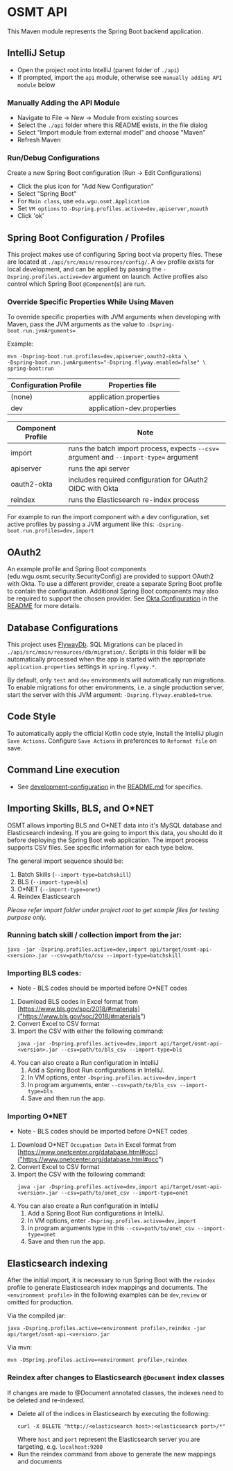 # OSMT API
This Maven module represents the Spring Boot backend application. 
 
## IntelliJ Setup
  * Open the project root into IntelliJ (parent folder of `./api`)
  * If prompted, import the `api` module, otherwise see `manually adding API module` below

### Manually Adding the API Module
  * Navigate to File -> New -> Module from existing sources
  * Select the `./api` folder where this README exists, in the file dialog
  * Select "Import module from external model" and choose "Maven"
  * Refresh Maven 
    
### Run/Debug Configurations
  Create a new Spring Boot configuration (Run -> Edit Configurations)
  * Click the plus icon for "Add New Configuration"
  * Select "Spring Boot"
  * For `Main class`, use `edu.wgu.osmt.Application`
  * Set `VM options` to `-Dspring.profiles.active=dev,apiserver,noauth`
  * Click 'ok'

## Spring Boot Configuration / Profiles
This project makes use of configuring Spring boot via property files. These are located at `./api/src/main/resources/config/`. A `dev` profile exists for local development, and can be applied by passing the `-Dspring.profiles.active=dev` argument on launch. Active profiles also control which Spring Boot `@Component`(s) are run.
  
### Override Specific Properties While Using Maven
To override specific properties with JVM arguments when developing with Maven, pass the JVM arguments as the value to `-Dspring-boot.run.jvmArguments=`

Example:  
 ```
 mvn -Dspring-boot.run.profiles=dev,apiserver,oauth2-okta \
 -Dspring-boot.run.jvmArguments="-Dspring.flyway.enabled=false" \
 spring-boot:run
```

| Configuration Profile     | Properties file           |
| -----------               | -----------               |
| (none)                    | application.properties    |
| dev                       | application-dev.properties|

| Component Profile         | Note                                                    |
| ---                       | ---                                                     |
| import                    | runs the batch import process, expects `--csv=` argument and `--import-type=` argument | 
| apiserver                 | runs the api server                                     |
| oauth2-okta               | includes required configuration for OAuth2 OIDC with Okta|
| reindex                   | runs the Elasticsearch re-index process |

For example to run the import component with a dev configuration, set active profiles by passing a JVM argument like this:
`-Dspring-boot.run.profiles=dev,import`

## OAuth2 
An example profile and Spring Boot components (edu.wgu.osmt.security.SecurityConfig) are provided to support OAuth2 with Okta. To use a different provider, create a separate Spring Boot profile to contain the configuration. Additional Spring Boot components may also be required to support the chosen provider. See [Okta Configuration](./README.md#okta-configuration) in the [README](./README.md) for more details.

## Database Configurations
This project uses [FlywayDb](https://flywaydb.org/). SQL Migrations can be placed in `./api/src/main/resources/db/migration/`.
Scripts in this folder will be automatically processed when the app is started with the appropriate `application.properties` settings in `spring.flyway.*`.

By default, only `test` and `dev` environments will automatically run migrations. To enable migrations for other environments, i.e. a single production server, start the server with this JVM argument: `-Dspring.flyway.enabled=true`. 

## Code Style
To automatically apply the official Kotlin code style, Install the IntelliJ plugin `Save Actions`. Configure `Save Actions` in preferences to `Reformat file` on save.    

## Command Line execution

- See [development-configuration](/../README.md#development-configuration) in the [README.md](/../README.md) for specifics.


## Importing Skills, BLS, and O*NET
OSMT allows importing BLS and O*NET data into it's MySQL database and Elasticsearch indexing. If you are going to import this data, you should do it before deploying the Spring Boot web application. The import process supports CSV files. See specific information for each type below.

The general import sequence should be: 
1. Batch Skills (```--import-type=batchskill```)
2. BLS (```--import-type=bls```)
3. O*NET (```--import-type=onet```)
4. Reindex Elasticsearch

_Please refer import folder under project root to get sample files for testing purpose only._

### Running batch skill / collection import from the jar:
```
java -jar -Dspring.profiles.active=dev,import api/target/osmt-api-<version>.jar --csv=path/to/csv --import-type=batchskill  
```

### Importing BLS codes:
* Note - BLS codes should be imported before O*NET codes
1. Download BLS codes in Excel format from [https://www.bls.gov/soc/2018/#materials]("https://www.bls.gov/soc/2018/#materials")
2. Convert Excel to CSV format
3. Import the CSV with either the following command:
    ```
    java -jar -Dspring.profiles.active=dev,import api/target/osmt-api-<version>.jar --csv=path/to/bls_csv --import-type=bls    
    ```
4. You can also create a Run configuration in IntelliJ
    1. Add a Spring Boot Run configurations in IntelliJ.
    2. In VM options, enter ```-Dspring.profiles.active=dev,import```
    3. In program arguments, enter ```--csv=path/to/bls_csv --import-type=bls ```
    4. Save and then run the app.

### Importing O*NET
* Note - BLS codes should be imported before O*NET codes
1. Download O*NET `Occupation Data` in Excel format from [https://www.onetcenter.org/database.html#occ]("https://www.onetcenter.org/database.html#occ")
2. Convert Excel to CSV format
3. Import the CSV with the following command:
    ```
    java -jar -Dspring.profiles.active=dev,import api/target/osmt-api-<version>.jar --csv=path/to/onet_csv --import-type=onet    
    ```
4. You can also create a Run configuration in IntelliJ
    1. Add a Spring Boot Run configurations in IntelliJ.
    2. In VM options, enter ```-Dspring.profiles.active=dev,import```
    3. in program arguments type in this ```--csv=path/to/onet_csv --import-type=onet ```
    4. Save and then run the app.

## Elasticsearch indexing
After the initial import, it is necessary to run Spring Boot with the `reindex` profile to generate Elasticsearch index mappings and documents. The `<environment profile>` in the following examples can be `dev`,`review` or omitted for production. 

Via the compiled jar:
```
java -Dspring.profiles.active=<environment profile>,reindex -jar api/target/osmt-api-<version>.jar 
``` 

Via mvn:
```
mvn -DSpring.profiles.active=<environment profile>,reindex
```

### Reindex after changes to Elasticsearch `@Document` index classes
If changes are made to @Document annotated classes, the indexes need to be deleted and re-indexed. 
* Delete all of the indices in Elasticsearch by executing the following:
    ```
    curl -X DELETE "http://<elasticsearch host>:<elasticsearch port>/*" 
    ``` 
    Where `host` and `port` represent the Elasticsearch server you are targeting, e.g. `localhost:9200` 
* Run the reindex command from above to generate the new mappings and documents
